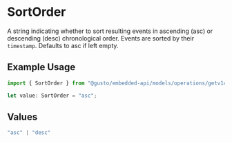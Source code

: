 # SortOrder

A string indicating whether to sort resulting events in ascending (asc) or descending (desc) chronological order. Events are sorted by their `timestamp`. Defaults to asc if left empty.

## Example Usage

```typescript
import { SortOrder } from "@gusto/embedded-api/models/operations/getv1companiescompanyidpayrolls.js";

let value: SortOrder = "asc";
```

## Values

```typescript
"asc" | "desc"
```